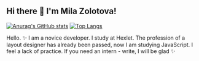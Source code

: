 ## Hi there 👋  I'm Mila Zolotova!

[![Anurag's GitHub stats](https://github-readme-stats.vercel.app/api?username=milanick&show_icons=true&hide_border=true&&count_private=true&include_all_commits=true)](https://github.com/milanick/)
[![Top Langs](https://github-readme-stats.vercel.app/api/top-langs/?username=milanick&layout=compact&hide_border=true)](https://github.com/milanick/)

  Hello. ✨  I am a novice developer. I study at Hexlet. The profession of a layout designer has already been passed, now I am studying JavaScript. I feel a lack of practice. If you need an intern - write, I will be glad ✨

<!--
**MilaNick/MilaNick** is a ✨ _special_ ✨ repository because its `README.md` (this file) appears on your GitHub profile.

Here are some ideas to get you started:

- 🔭 I’m currently working on ...
- 🌱 I’m currently learning ...
- 👯 I’m looking to collaborate on ...
- 🤔 I’m looking for help with ...
- 💬 Ask me about ...
- 📫 How to reach me: ...
- 😄 Pronouns: ...
- ⚡ Fun fact: ...
-->
